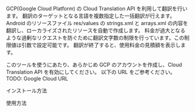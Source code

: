 GCP(Google Cloud Platform) の Cloud Translation API を利用して翻訳を行います。
翻訳のターゲットとなる言語を複数指定した一括翻訳が行えます。
Android のリソースファイル res/values の strings.xml と arrays.xml の内容を翻訳し、ローカライズされたリソースを自動で作成します。
料金が過大となるような過剰なリクエストを防ぐために翻訳文字数の制限を行っています。この制限値は引数で設定可能です。
翻訳が終了すると、使用料金の見積額を表示します。

このツールを使うにあたり、あらかじめ GCP のアカウントを作成し、Cloud Translation API を有効にしてください。
以下の URL をご参考ください。
TODO: Google Cloud URL

インストール方法


使用方法